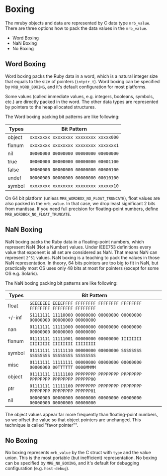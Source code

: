 # Boxing

The mruby objects and data are represented by C data type `mrb_value`. There are three options how to pack the data values in the `mrb_value`.

- Word Boxing
- NaN Boxing
- No Boxing

## Word Boxing

Word boxing packs the Ruby data in a word, which is a natural integer size that equals to the size of pointers (`intptr_t`). Word boxing can be specified by `MRB_WORD_BOXING`, and it's default configuration for most platforms.

Some values (called immediate values, e.g. integers, booleans, symbols, etc.) are directly packed in the word. The other data types are represented by pointers to the heap allocated structures.

The Word boxing packing bit patterns are like following:

| Types  | Bit Pattern                           |
|--------|---------------------------------------|
| object | `xxxxxxxx xxxxxxxx xxxxxxxx xxxxx000` |
| fixnum | `xxxxxxxx xxxxxxxx xxxxxxxx xxxxxxx1` |
| nil    | `00000000 00000000 00000000 00000000` |
| true   | `00000000 00000000 00000000 00001100` |
| false  | `00000000 00000000 00000000 00000100` |
| undef  | `00000000 00000000 00000000 00010100` |
| symbol | `xxxxxxxx xxxxxxxx xxxxxxxx xxxxxx10` |

On 64 bit platform (unless `MRB_WORDBOX_NO_FLOAT_TRUNCATE`), float values are also packed in the `mrb_value`. In that case, we drop least significant 2 bits from mantissa.
If you need full precision for floating-point numbers, define `MRB_WORDBOX_NO_FLOAT_TRUNCATE`.

## NaN Boxing

NaN boxing packs the Ruby data in a floating-point numbers, which represent NaN (Not a Number) values. Under IEEE753 definitions every value that exponent is all set are considered as NaN. That means NaN can represent `2^51` values. NaN boxing is a teaching to pack the values in those NaN representation. In theory, 64 bits pointers are too big to fit in NaN, but practically most OS uses only 48 bits at most for pointers (except for some OS e.g. Solaris).

The NaN boxing packing bit patterns are like following:

| Types  | Bit Pattern                                                               |
|--------|---------------------------------------------------------------------------|
| float  | `SEEEEEEE EEEEFFFF FFFFFFFF FFFFFFFF FFFFFFFF FFFFFFFF FFFFFFFF FFFFFFFF` |
| +/-inf | `S1111111 11110000 00000000 00000000 00000000 00000000 00000000 00000000` |
| nan    | `01111111 11111000 00000000 00000000 00000000 00000000 00000000 00000000` |
| fixnum | `01111111 11111001 00000000 00000000 IIIIIIII IIIIIIII IIIIIIII IIIIIIII` |
| symbol | `01111111 11111110 00000000 00000000 SSSSSSSS SSSSSSSS SSSSSSSS SSSSSSSS` |
| misc   | `01111111 11111111 00000000 00000000 00000000 00000000 00TTTTTT 0000MMMM` |
| object | `01111111 11111100 PPPPPPPP PPPPPPPP PPPPPPPP PPPPPPPP PPPPPPPP PPPPPP00` |
| ptr    | `01111111 11111100 PPPPPPPP PPPPPPPP PPPPPPPP PPPPPPPP PPPPPPPP PPPPPP01` |
| nil    | `00000000 00000000 00000000 00000000 00000000 00000000 00000000 00000000` |

The object values appear far more frequently than floating-point numbers, so we offset the value so that object pointers are unchanged. This technique is called "favor pointer"".

## No Boxing

No boxing represents `mrb_value` by the C struct with `type` and the value union. This is the most portable (but inefficient) representation. No boxing can be specified by `MRB_NO_BOXING`, and it's default for debugging configuration (e.g. `host-debug`).
